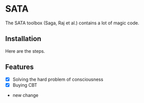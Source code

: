 # SATA

The SATA toolbox (Saga, Raj et al.) contains a lot of magic code.

## Installation

Here are the steps.

## Features

- [x] Solving the hard problem of consciousness
- [x] Buying CBT
- new change